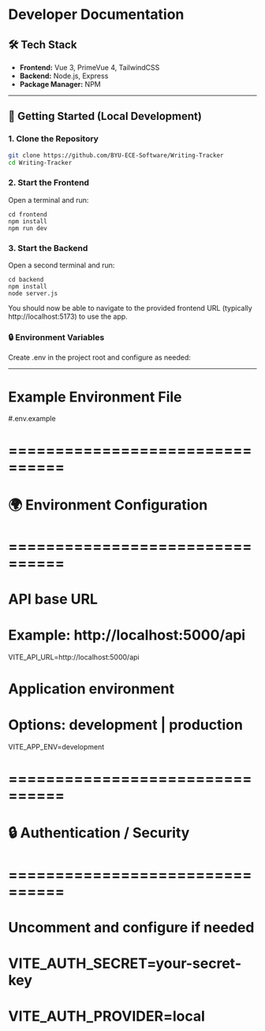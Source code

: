 # Developer Documentation


## 🛠 Tech Stack

- **Frontend:** Vue 3, PrimeVue 4, TailwindCSS  
- **Backend:** Node.js, Express  
- **Package Manager:** NPM

---

## 🚀 Getting Started (Local Development)

### 1. Clone the Repository

```bash
git clone https://github.com/BYU-ECE-Software/Writing-Tracker
cd Writing-Tracker
```
### 2. Start the Frontend

Open a terminal and run:
```
cd frontend
npm install
npm run dev
```

### 3. Start the Backend

Open a second terminal and run:
```
cd backend
npm install
node server.js
```
You should now be able to navigate to the provided frontend URL (typically http://localhost:5173) to use the app.

### 🔒 Environment Variables

Create .env in the project root and configure as needed:

---

# Example Environment File

#.env.example
# ================================
# 🌍 Environment Configuration
# ================================

# API base URL
# Example: http://localhost:5000/api
VITE_API_URL=http://localhost:5000/api

# Application environment
# Options: development | production
VITE_APP_ENV=development


# ================================
# 🔒 Authentication / Security
# ================================

# Uncomment and configure if needed
# VITE_AUTH_SECRET=your-secret-key
# VITE_AUTH_PROVIDER=local
